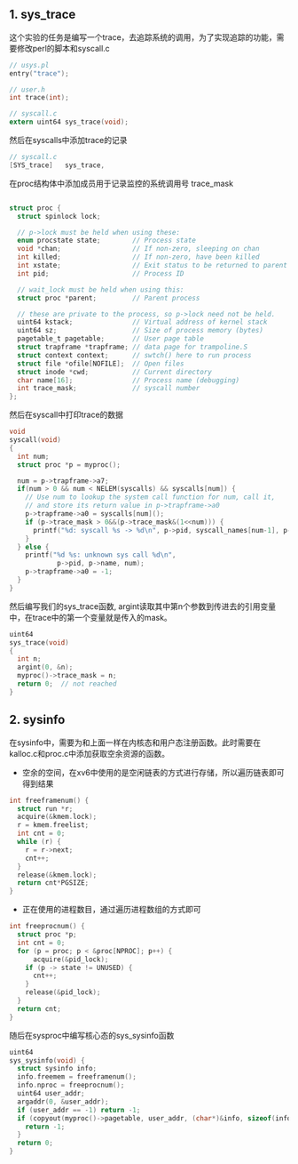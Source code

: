 
## 1. sys_trace

这个实验的任务是编写一个trace，去追踪系统的调用，为了实现追踪的功能，需要修改perl的脚本和syscall.c
```c
// usys.pl
entry("trace");
```

```c
// user.h
int trace(int); 
```

```c
// syscall.c
extern uint64 sys_trace(void);
```

然后在syscalls中添加trace的记录

```c
// syscall.c
[SYS_trace]   sys_trace,
```

在proc结构体中添加成员用于记录监控的系统调用号 trace_mask

```c

struct proc {
  struct spinlock lock;

  // p->lock must be held when using these:
  enum procstate state;        // Process state
  void *chan;                  // If non-zero, sleeping on chan
  int killed;                  // If non-zero, have been killed
  int xstate;                  // Exit status to be returned to parent's wait
  int pid;                     // Process ID

  // wait_lock must be held when using this:
  struct proc *parent;         // Parent process

  // these are private to the process, so p->lock need not be held.
  uint64 kstack;               // Virtual address of kernel stack
  uint64 sz;                   // Size of process memory (bytes)
  pagetable_t pagetable;       // User page table
  struct trapframe *trapframe; // data page for trampoline.S
  struct context context;      // swtch() here to run process
  struct file *ofile[NOFILE];  // Open files
  struct inode *cwd;           // Current directory
  char name[16];               // Process name (debugging)
  int trace_mask;              // syscall number
};
```

然后在syscall中打印trace的数据
```c
void
syscall(void)
{
  int num;
  struct proc *p = myproc();

  num = p->trapframe->a7;
  if(num > 0 && num < NELEM(syscalls) && syscalls[num]) {
    // Use num to lookup the system call function for num, call it,
    // and store its return value in p->trapframe->a0
    p->trapframe->a0 = syscalls[num]();
    if (p->trace_mask > 0&&(p->trace_mask&(1<<num))) {
      printf("%d: syscall %s -> %d\n", p->pid, syscall_names[num-1], p->trapframe->a0);
    }
  } else {
    printf("%d %s: unknown sys call %d\n",
            p->pid, p->name, num);
    p->trapframe->a0 = -1;
  }
}
```

然后编写我们的sys_trace函数, argint读取其中第n个参数到传进去的引用变量中，在trace中的第一个变量就是传入的mask。

```c
uint64
sys_trace(void)
{
  int n;
  argint(0, &n);
  myproc()->trace_mask = n;
  return 0;  // not reached
}
```

## 2. sysinfo

在sysinfo中，需要为和上面一样在内核态和用户态注册函数。此时需要在kalloc.c和proc.c中添加获取空余资源的函数。

- 空余的空间，在xv6中使用的是空闲链表的方式进行存储，所以遍历链表即可得到结果

```c
int freeframenum() {
  struct run *r;
  acquire(&kmem.lock);
  r = kmem.freelist;
  int cnt = 0;
  while (r) {
    r = r->next;
    cnt++;
  }
  release(&kmem.lock);
  return cnt*PGSIZE;
}
```

- 正在使用的进程数目，通过遍历进程数组的方式即可

```c
int freeprocnum() {
  struct proc *p;
  int cnt = 0;
  for (p = proc; p < &proc[NPROC]; p++) {
      acquire(&pid_lock);
    if (p -> state != UNUSED) {
      cnt++;
    }
    release(&pid_lock);
  }
  return cnt;
}
```

随后在sysproc中编写核心态的sys_sysinfo函数
```c
uint64 
sys_sysinfo(void) {
  struct sysinfo info;
  info.freemem = freeframenum();
  info.nproc = freeprocnum();
  uint64 user_addr;
  argaddr(0, &user_addr);
  if (user_addr == -1) return -1;
  if (copyout(myproc()->pagetable, user_addr, (char*)&info, sizeof(info)) < 0) {
    return -1;
  }
  return 0;
}
```